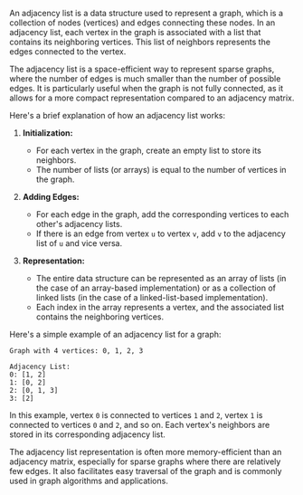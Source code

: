 An adjacency list is a data structure used to represent a graph, which is a collection of nodes (vertices) and edges connecting these nodes. In an adjacency list, each vertex in the graph is associated with a list that contains its neighboring vertices. This list of neighbors represents the edges connected to the vertex.

The adjacency list is a space-efficient way to represent sparse graphs, where the number of edges is much smaller than the number of possible edges. It is particularly useful when the graph is not fully connected, as it allows for a more compact representation compared to an adjacency matrix.

Here's a brief explanation of how an adjacency list works:

1. **Initialization:**
   - For each vertex in the graph, create an empty list to store its neighbors.
   - The number of lists (or arrays) is equal to the number of vertices in the graph.

2. **Adding Edges:**
   - For each edge in the graph, add the corresponding vertices to each other's adjacency lists.
   - If there is an edge from vertex `u` to vertex `v`, add `v` to the adjacency list of `u` and vice versa.

3. **Representation:**
   - The entire data structure can be represented as an array of lists (in the case of an array-based implementation) or as a collection of linked lists (in the case of a linked-list-based implementation).
   - Each index in the array represents a vertex, and the associated list contains the neighboring vertices.

Here's a simple example of an adjacency list for a graph:

```
Graph with 4 vertices: 0, 1, 2, 3

Adjacency List:
0: [1, 2]
1: [0, 2]
2: [0, 1, 3]
3: [2]
```

In this example, vertex `0` is connected to vertices `1` and `2`, vertex `1` is connected to vertices `0` and `2`, and so on. Each vertex's neighbors are stored in its corresponding adjacency list.

The adjacency list representation is often more memory-efficient than an adjacency matrix, especially for sparse graphs where there are relatively few edges. It also facilitates easy traversal of the graph and is commonly used in graph algorithms and applications.